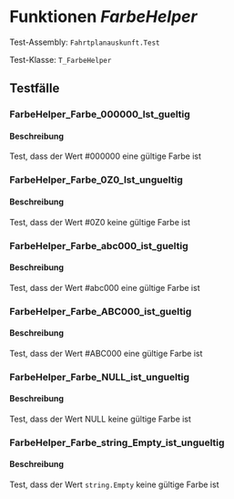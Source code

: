 # Funktionen *FarbeHelper*

Test-Assembly: `Fahrtplanauskunft.Test`

Test-Klasse: `T_FarbeHelper`

## Testfälle

### FarbeHelper_Farbe_000000_Ist_gueltig

#### Beschreibung

Test, dass der Wert #000000 eine gültige Farbe ist

### FarbeHelper_Farbe_0Z0_Ist_ungueltig

#### Beschreibung

Test, dass der Wert #0Z0 keine gültige Farbe ist

### FarbeHelper_Farbe_abc000_ist_gueltig

#### Beschreibung

Test, dass der Wert #abc000 eine gültige Farbe ist

### FarbeHelper_Farbe_ABC000_ist_gueltig

#### Beschreibung

Test, dass der Wert #ABC000 eine gültige Farbe ist

### FarbeHelper_Farbe_NULL_ist_ungueltig

#### Beschreibung

Test, dass der Wert NULL keine gültige Farbe ist

### FarbeHelper_Farbe_string_Empty_ist_ungueltig

#### Beschreibung

Test, dass der Wert `string.Empty` keine gültige Farbe ist